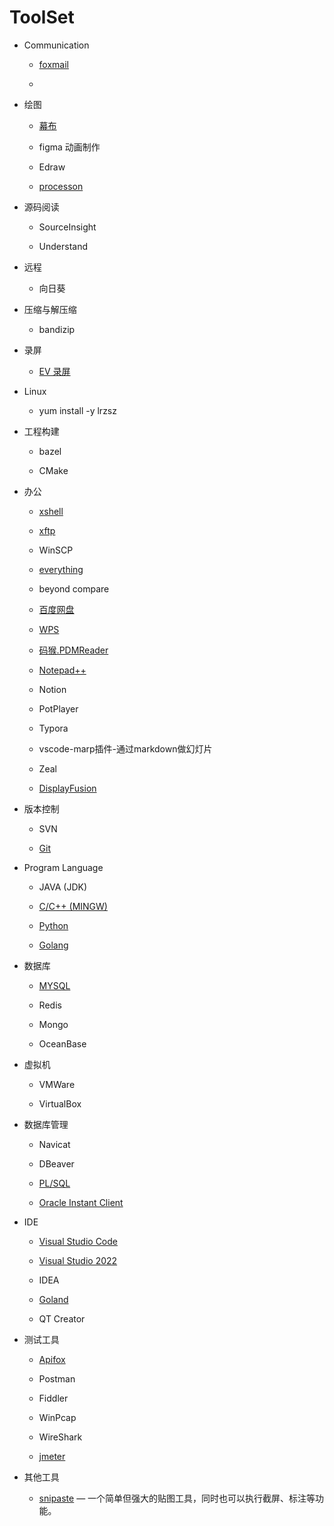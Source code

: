 # ToolSet

- Communication

  - [foxmail ](https://www.foxmail.com/)

  - 

- 绘图

  - [幕布](https://mubu.com/apps)

  - figma 动画制作

  - Edraw

  - [processon](https://www.processon.com/diagrams)

- 源码阅读

  - SourceInsight

  - Understand

- 远程

  - 向日葵

- 压缩与解压缩

  - bandizip

- 录屏

  - [EV 录屏](https://www.ieway.cn/evcapture.html)

- Linux

  - yum install -y lrzsz

- 工程构建

  - bazel

  - CMake

- 办公

  - [xshell](https://www.xshell.com/zh/free-for-home-school/)

  - [xftp](https://www.xshell.com/zh/free-for-home-school/)

  - WinSCP

  - [everything](https://www.voidtools.com/zh-cn/downloads/)

  - beyond compare

  - [百度网盘](https://pan.baidu.com/download#win)

  - [WPS](https://platform.wps.cn/)

  - [码猴.PDMReader](http://www.mahoulib.com/#product)

  - [Notepad++](https://notepad-plus-plus.org/downloads/)

  - Notion

  - PotPlayer

  - Typora

  - vscode-marp插件-通过markdown做幻灯片

  - Zeal

  - [DisplayFusion](https://www.displayfusion.com/Download/)

- 版本控制

  - SVN

  - [Git](https://git-scm.com/download/win)

- Program Language

  - JAVA (JDK)

  - [C/C++ (MINGW)](https://www.mingw-w64.org/downloads/)

  - [Python](https://www.python.org/downloads/)

  - [Golang](https://studygolang.com/dl)

- 数据库

  - [MYSQL](https://dev.mysql.com/downloads/mysql/)

  - Redis

  - Mongo

  - OceanBase

- 虚拟机

  - VMWare

  - VirtualBox

- 数据库管理

  - Navicat

  - DBeaver

  - [PL/SQL](https://www.allroundautomations.com/products/pl-sql-developer/)

  - [Oracle Instant Client](https://www.oracle.com/database/technologies/instant-client/winx64-64-downloads.html)

- IDE

  - [Visual Studio Code](https://code.visualstudio.com/download)

  - [Visual Studio 2022](https://visualstudio.microsoft.com/zh-hans/downloads/)

  - IDEA

  - [Goland](https://www.jetbrains.com/go/download/#section=windows)

  - QT Creator

- 测试工具

  - [Apifox](https://apifox.com/?utm_source=360&utm_medium=sem&utm_term=apifox&qhclickid=2d680e51a84eef7f)

  - Postman

  - Fiddler

  - WinPcap

  - WireShark

  - [jmeter](https://jmeter.apache.org/)

- 其他工具

  - [snipaste](https://zh.snipaste.com/)  — 一个简单但强大的贴图工具，同时也可以执行截屏、标注等功能。
